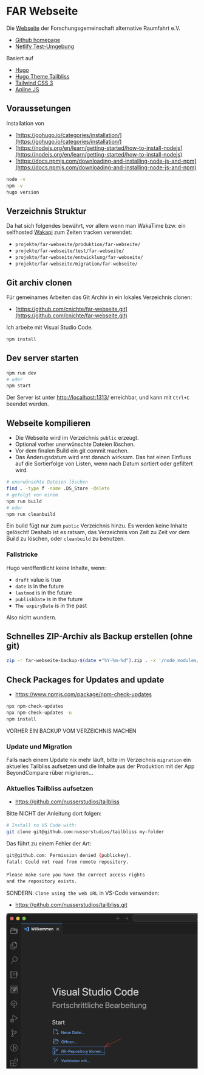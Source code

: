 # FAR Webseite

Die [Webseite](https://alternative-raumfahrt.de) der Forschungsgemeinschaft alternative Raumfahrt e.V.

* [Github homepage](https://github.com/cnichte/far-webseite)
* [Netlify Test-Umgebung](https://alternative-raumfahrt.netlify.app/)

Basiert auf

* [Hugo](https://gohugo.io)
* [Hugo Theme Tailbliss](https://github.com/nusserstudios/tailbliss)
* [Tailwind CSS 3](https://tailwindcss.com/)
* [Apline.JS](https://alpinejs.dev/)

## Voraussetungen

Installation von

* [https://gohugo.io/categories/installation/](https://gohugo.io/categories/installation/)
* [https://nodejs.org/en/learn/getting-started/how-to-install-nodejs](https://nodejs.org/en/learn/getting-started/how-to-install-nodejs)
* [https://docs.npmjs.com/downloading-and-installing-node-js-and-npm](https://docs.npmjs.com/downloading-and-installing-node-js-and-npm)

```bash
node -v
npm -v
hugo version
```

## Verzeichnis Struktur

Da hat sich folgendes bewährt, vor allem wenn man WakaTime bzw. ein selfhosted [Wakapi](https://wakapi.dev) zum Zeiten tracken verwendet:

* `projekte/far-webseite/produktion/far-webseite/`
* `projekte/far-webseite/test/far-webseite/`
* `projekte/far-webseite/entwicklung/far-webseite/`
* `projekte/far-webseite/migration/far-webseite/`

## Git archiv clonen

Für gemeinames Arbeiten das Git Archiv in ein lokales Verzeichnis clonen:

* [https://github.com/cnichte/far-webseite.git](https://github.com/cnichte/far-webseite.git)

Ich arbeite mit Visual Studio Code.

```bash
npm install
```

## Dev server starten

```bash
npm run dev
# oder
npm start
```

Der Server ist unter [http://localhost:1313/](http://localhost:1313/) erreichbar, und kann mit `Ctrl+C` beendet werden.

## Webseite kompilieren

* Die Webseite wird im Verzeichnis `public` erzeugt.
* Optional vorher unerwünschte Dateien löschen.
* Vor dem finalen Build ein git commit machen.
* Das Änderugsdatum wird erst danach wirksam. Das hat einen Einfluss auf die Sortierfolge von Listen, wenn nach Datum sortiert oder gefiltert wird.

```bash
# unerwünschte Dateien löschen
find . -type f -name .DS_Store -delete
# gefolgt von einem 
npm run build
# oder
npm run cleanbuild
```

Ein build fügt nur zum `public` Verzeichnis hinzu. Es werden keine Inhalte gelöscht! Deshalb ist es ratsam, das Verzeichnis von Zeit zu Zeit vor dem Build zu löschen, oder `cleanbuild` zu benutzen.

### Fallstricke

Hugo veröffentlicht keine Inhalte, wenn:

* `draft` value is true
* `date` is in the future
* `lastmod` is in the future
* `publishDate` is in the future
* `The expiryDate` is in the past

Also nicht wundern.

## Schnelles ZIP-Archiv als Backup erstellen (ohne git)

```bash
zip -r far-webseite-backup-$(date +"%Y-%m-%d").zip . -x '/node_modules/**' '/public/**' 'resources/_gen/*' '.git/*' '*.zip'
```

## Check Packages for Updates and update

* <https://www.npmjs.com/package/npm-check-updates>

```bash
npx npm-check-updates
npx npm-check-updates -u
npm install
```

VORHER EIN BACKUP VOM VERZEICHNIS MACHEN

### Update und Migration

Falls nach einem Update nix mehr läuft, bitte im Verzeichnis `migration` ein aktuelles Tailbliss aufsetzen und die Inhalte aus der Produktion mit der App BeyondCompare rüber migrieren...

### Aktuelles Tailbliss aufsetzen

* <https://github.com/nusserstudios/tailbliss>

Bitte NICHT der Anleitung dort folgen:

```bash
# Install to VS Code with:
git clone git@github.com:nusserstudios/tailbliss my-folder
```

Das führt zu einem Fehler der Art:

```bash
git@github.com: Permission denied (publickey).
fatal: Could not read from remote repository.

Please make sure you have the correct access rights
and the repository exists.
```

SONDERN: `Clone using the web URL` in VS-Code verwenden:

* <https://github.com/nusserstudios/tailbliss.git>

![VS-Code Welcome Screen](images-readme/VS-Code-Willkommen.png?raw=true "Title")
